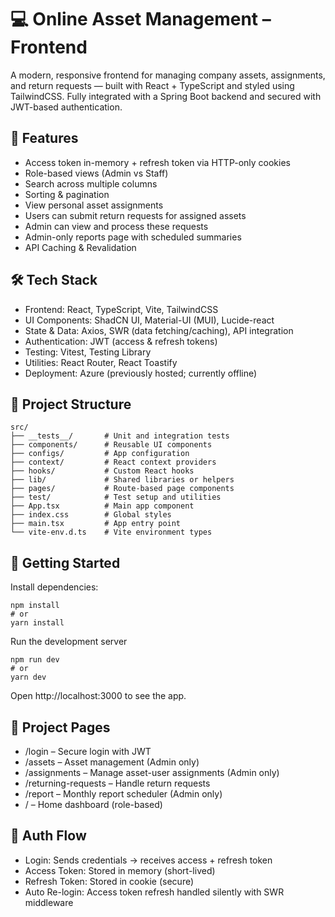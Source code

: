 # 💻 Online Asset Management – Frontend

A modern, responsive frontend for managing company assets, assignments, and return requests — built with React + TypeScript and styled using TailwindCSS. Fully integrated with a Spring Boot backend and secured with JWT-based authentication.

## 🌟 Features

- Access token in-memory + refresh token via HTTP-only cookies
- Role-based views (Admin vs Staff)
- Search across multiple columns
- Sorting & pagination
- View personal asset assignments
- Users can submit return requests for assigned assets
- Admin can view and process these requests
- Admin-only reports page with scheduled summaries
- API Caching & Revalidation

## 🛠️ Tech Stack

- Frontend: React, TypeScript, Vite, TailwindCSS
- UI Components: ShadCN UI, Material-UI (MUI), Lucide-react
- State & Data: Axios, SWR (data fetching/caching), API integration
- Authentication: JWT (access & refresh tokens)
- Testing: Vitest, Testing Library
- Utilities: React Router, React Toastify
- Deployment: Azure (previously hosted; currently offline)

## 📁 Project Structure

```
src/
├── __tests__/       # Unit and integration tests
├── components/      # Reusable UI components
├── configs/         # App configuration
├── context/         # React context providers
├── hooks/           # Custom React hooks
├── lib/             # Shared libraries or helpers
├── pages/           # Route-based page components
├── test/            # Test setup and utilities
├── App.tsx          # Main app component
├── index.css        # Global styles
├── main.tsx         # App entry point
└── vite-env.d.ts    # Vite environment types
```

## 🚀 Getting Started

Install dependencies:

```
npm install
# or
yarn install
```

Run the development server
```
npm run dev
# or
yarn dev
```

Open http://localhost:3000 to see the app.

## 🧾 Project Pages
- /login – Secure login with JWT
- /assets – Asset management (Admin only)
- /assignments – Manage asset-user assignments (Admin only)
- /returning-requests – Handle return requests
- /report – Monthly report scheduler (Admin only)
- / – Home dashboard (role-based)

## 🔐 Auth Flow

- Login: Sends credentials → receives access + refresh token
- Access Token: Stored in memory (short-lived)
- Refresh Token: Stored in cookie (secure)
- Auto Re-login: Access token refresh handled silently with SWR middleware
